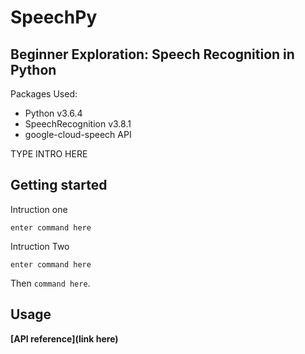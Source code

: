 # SpeechPy
## Beginner Exploration: Speech Recognition in Python
Packages Used:
- Python v3.6.4
- SpeechRecognition v3.8.1
- google-cloud-speech API


TYPE INTRO HERE


## Getting started

Intruction one

```textbox
enter command here
```
Intruction Two

```textbox
enter command here
```

Then `command here`.

## Usage

**[API reference](link here)**
